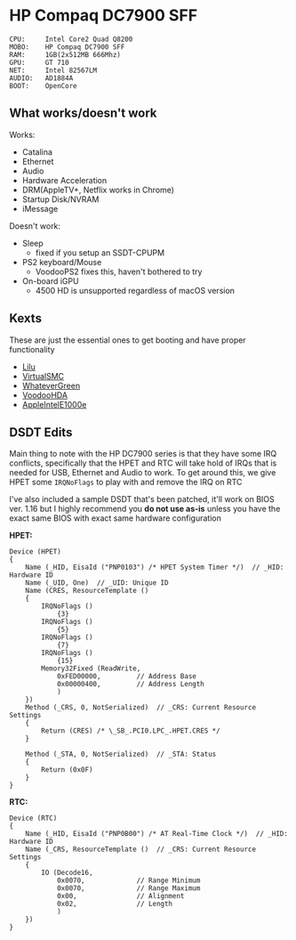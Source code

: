 # HP Compaq DC7900 SFF


```
CPU:     Intel Core2 Quad Q8200
MOBO:    HP Compaq DC7900 SFF
RAM:     1GB(2x512MB 666Mhz)
GPU:     GT 710
NET:     Intel 82567LM
AUDIO:   AD1884A
BOOT:    OpenCore
```

## What works/doesn't work

Works:

* Catalina
* Ethernet
* Audio
* Hardware Acceleration
* DRM(AppleTV+, Netflix works in Chrome)
* Startup Disk/NVRAM
* iMessage

Doesn't work:

* Sleep
   * fixed if you setup an SSDT-CPUPM
* PS2 keyboard/Mouse
   * VoodooPS2 fixes this, haven't bothered to try
* On-board iGPU
   * 4500 HD is unsupported regardless of macOS version

## Kexts

These are just the essential ones to get booting and have proper functionality 

* [Lilu](https://github.com/acidanthera/Lilu/releases)
* [VirtualSMC](https://github.com/acidanthera/VirtualSMC/releases)
* [WhateverGreen](https://github.com/acidanthera/WhateverGreen/releases)
* [VoodooHDA](https://sourceforge.net/projects/voodoohda/)
* [AppleIntelE1000e](https://github.com/chris1111/AppleIntelE1000e/releases)


## DSDT Edits

Main thing to note with the HP DC7900 series is that they have some IRQ conflicts, specifically that the HPET and RTC will take hold of IRQs that is needed for USB, Ethernet and Audio to work. To get around this, we give HPET some `IRQNoFlags` to play with and remove the IRQ on RTC

I've also included a sample DSDT that's been patched, it'll work on BIOS ver. 1.16 but I highly recommend you **do not use as-is** unless you have the exact same BIOS with exact same hardware configuration


**HPET:**
```
Device (HPET)
{
    Name (_HID, EisaId ("PNP0103") /* HPET System Timer */)  // _HID: Hardware ID
    Name (_UID, One)  // _UID: Unique ID
    Name (CRES, ResourceTemplate ()
    {
        IRQNoFlags ()
            {3}
        IRQNoFlags ()
            {5}
        IRQNoFlags ()
            {7}
        IRQNoFlags ()
            {15}
        Memory32Fixed (ReadWrite,
            0xFED00000,         // Address Base
            0x00000400,         // Address Length
            )
    })
    Method (_CRS, 0, NotSerialized)  // _CRS: Current Resource Settings
    {
        Return (CRES) /* \_SB_.PCI0.LPC_.HPET.CRES */
    }

    Method (_STA, 0, NotSerialized)  // _STA: Status
    {
        Return (0x0F)
    }
}
```
**RTC:**
```
Device (RTC)
{
    Name (_HID, EisaId ("PNP0B00") /* AT Real-Time Clock */)  // _HID: Hardware ID
    Name (_CRS, ResourceTemplate ()  // _CRS: Current Resource Settings
    {
        IO (Decode16,
            0x0070,             // Range Minimum
            0x0070,             // Range Maximum
            0x00,               // Alignment
            0x02,               // Length
            )
    })
}
```
